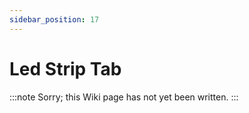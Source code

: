 ```yaml
---
sidebar_position: 17
---
```


# Led Strip Tab

:::note
Sorry; this Wiki page has not yet been written.
:::
